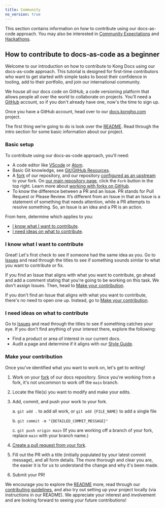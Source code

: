 ```yaml
---
title: Community
no_version: true
---
```


This section contains information on how to contribute using our docs-as-code approach. You may also be interested in [Community Expectations](/contributing/community-expectations/) and [Hackathons](/contributing/hackathons/).

## How to contribute to docs-as-code as a beginner

Welcome to our introduction on how to contribute to Kong Docs using our docs-as-code approach. This tutorial is designed for first-time contributors who want to get started with simple tasks to boost their confidence in tooling, add to their portfolio, and join our international community.

We house all our docs code on GitHub, a code versioning platform that allows people all over the world to collaborate on projects. You'll need a [GitHub](https://github.com/) account, so if you don't already have one, now's the time to sign up.

Once you have a GitHub account, head over to our [docs.konghq.com](https://github.com/Kong/docs.konghq.com) project.

The first thing we’re going to do is look over the [README](https://github.com/Kong/docs.konghq.com). Read through the intro section for some basic information about our project.

### Basic setup

To contribute using our docs-as-code approach, you'll need:

* A code editor like [VScode](https://code.visualstudio.com/) or [Atom](https://atom.io/).
* Basic Git knowledge, see [Git/GitHub Resources](/contributing/#gitgithub-resources).
* A [fork](https://docs.github.com/en/github/collaborating-with-pull-requests/working-with-forks/about-forks) of our repository, and our repository [configured as an upstream](https://docs.github.com/en/get-started/quickstart/fork-a-repo#configuring-git-to-sync-your-fork-with-the-original-repository) to your fork. On [our main repository page](https://github.com/Kong/docs.konghq.com), click the `Fork` button in the top right. Learn more about [working with forks on GitHub](https://docs.github.com/en/github/collaborating-with-pull-requests/working-with-forks).
* To know the difference between a PR and an Issue. PR stands for Pull Request or Please Review. It’s different from an Issue in that an Issue is a statement of something that needs attention, while a PR attempts to resolve something. So, an Issue is an idea and a PR is an action.

From here, determine which applies to you:

* [I know what I want to contribute](#i-know-what-i-want-to-contribute).
* [I need ideas on what to contribute](#i-need-ideas-on-what-to-contribute).

### I know what I want to contribute

Great! Let's first check to see if someone had the same idea as you. Go to [Issues](https://github.com/Kong/docs.konghq.com/issues) and read through the titles to see if something sounds similar to what you want to contribute or fix.

If you find an Issue that aligns with what you want to contribute, go ahead and add a comment stating that you're going to be working on this task. We don't assign Issues. Then, head to [Make your contribution](#make-your-contribution).

If you don't find an Issue that aligns with what you want to contribute, there's no need to open one up. Instead, go to [Make your contribution](#make-your-contribution). 

### I need ideas on what to contribute

Go to [Issues](https://github.com/Kong/docs.konghq.com/issues) and read through the titles to see if something catches your eye. If you don't find anything of your interest there, explore the following:

* Find a product or area of interest in our current docs.
* Audit a page and determine if it aligns with our [Style Guide](/contributing/style-guide/).

### Make your contribution

Once you've identified what you want to work on, let's get to writing!

1. Work on your [fork](https://docs.github.com/en/github/collaborating-with-pull-requests/working-with-forks) of our docs repository. Since you're working from a fork, it's not uncommon to work off the `main` branch.

2. Locate the file(s) you want to modify and make your edits.

3. Add, commit, and push your work to your fork.

    a. `git add .` to add all work, or `git add {FILE_NAME}` to add a single file

    b. `git commit -m "{DETAILED_COMMIT_MESSAGE}"`

    c. `git push origin main` (If you are working off a branch of your fork, replace `main` with your branch name.)

4. [Create a pull request from your fork](https://docs.github.com/en/github/collaborating-with-pull-requests/proposing-changes-to-your-work-with-pull-requests/creating-a-pull-request-from-a-fork).

5. Fill out the PR with a title (initially populated by your latest commit message), and all form details. The more thorough and clear you are, the easier it is for us to understand the change and why it's been made.

6. Submit your PR!

We encourage you to explore the [README](https://github.com/Kong/docs.konghq.com/blob/main/README.md) more, read through our [contributing guidelines](/contributing/), and also try out setting up your project locally (via instructions in our README). We appreciate your interest and involvement and are looking forward to seeing your future contributions!
